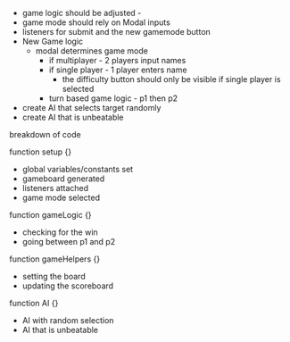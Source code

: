 - game logic should be adjusted - 
- game mode should rely on Modal inputs
- listeners for submit and the new gamemode button
- New Game logic
    - modal determines game mode
        - if multiplayer - 2 players input names
        - if single player - 1 player enters name
            - the difficulty button should only be visible if single player is selected
        - turn based game logic - p1 then p2 
- create AI that selects target randomly
- create AI that is unbeatable



breakdown of code 

function setup {}
- global variables/constants set
- gameboard generated
- listeners attached
- game mode selected

function gameLogic {}
- checking for the win
- going between p1 and p2

function gameHelpers {}
- setting the board
- updating the scoreboard

function AI {}
- AI with random selection
- AI that is unbeatable